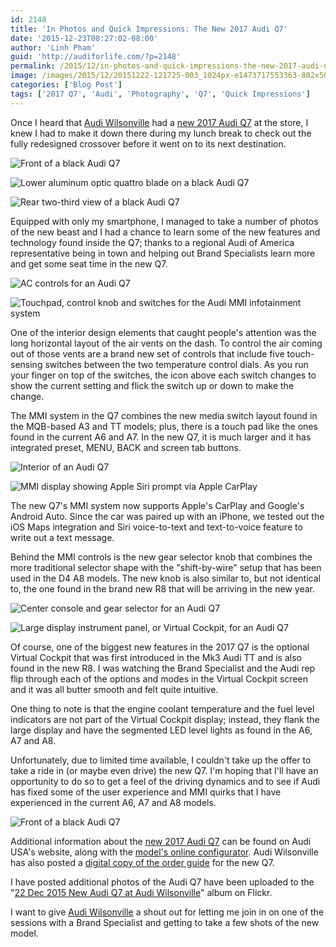 ```yaml
---
id: 2148
title: 'In Photos and Quick Impressions: The New 2017 Audi Q7'
date: '2015-12-23T08:27:02-08:00'
author: 'Linh Pham'
guid: 'http://audiforlife.com/?p=2148'
permalink: /2015/12/in-photos-and-quick-impressions-the-new-2017-audi-q7/
image: /images/2015/12/20151222-121725-003_1024px-e1473717553363-802x500.jpg
categories: ['Blog Post']
tags: ['2017 Q7', 'Audi', 'Photography', 'Q7', 'Quick Impressions']
---
```


Once I heard that [Audi Wilsonville](http://www.audiwilsonville.com/) had a [new 2017 Audi Q7](https://www.audiusa.com/models/audi-q7) at the store, I knew I had to make it down there during my lunch break to check out the fully redesigned crossover before it went on to its next destination.

![Front of a black Audi Q7](/images/2015/12/20151222-121725-003_Large.jpg)

![Lower aluminum optic quattro blade on a black Audi Q7](/image/2015/12/20151222-121742-004_Large.jpg)

![Rear two-third view of a black Audi Q7](/images/2015/12/20151222-121802-006_Large.jpg)

Equipped with only my smartphone, I managed to take a number of photos of the new beast and I had a chance to learn some of the new features and technology found inside the Q7; thanks to a regional Audi of America representative being in town and helping out Brand Specialists learn more and get some seat time in the new Q7.

![AC controls for an Audi Q7](/images/2015/12/20151222-122045-016_Large.jpg)

![Touchpad, control knob and switches for the Audi MMI infotainment system](/images/2015/12/20151222-122100-017_Large.jpg)

One of the interior design elements that caught people's attention was the long horizontal layout of the air vents on the dash. To control the air coming out of those vents are a brand new set of controls that include five touch-sensing switches between the two temperature control dials. As you run your finger on top of the switches, the icon above each switch changes to show the current setting and flick the switch up or down to make the change.

The MMI system in the Q7 combines the new media switch layout found in the MQB-based A3 and TT models; plus, there is a touch pad like the ones found in the current A6 and A7. In the new Q7, it is much larger and it has integrated preset, MENU, BACK and screen tab buttons.

![Interior of an Audi Q7](/images/2015/12/20151222-123349-035_Large.jpg)

![MMI display showing Apple Siri prompt via Apple CarPlay](/images/2015/12/20151222-123141-030_Large.jpg)

The new Q7's MMI system now supports Apple's CarPlay and Google's Android Auto. Since the car was paired up with an iPhone, we tested out the iOS Maps integration and Siri voice-to-text and text-to-voice feature to write out a text message.

Behind the MMI controls is the new gear selector knob that combines the more traditional selector shape with the "shift-by-wire" setup that has been used in the D4 A8 models. The new knob is also similar to, but not identical to, the one found in the brand new R8 that will be arriving in the new year.

![Center console and gear selector for an Audi Q7](/images/2015/12/20151222-123355-036_Large.jpg)

![Large display instrument panel, or Virtual Cockpit, for an Audi Q7](/images/2015/12/20151222-122325-022_Large.jpg)

Of course, one of the biggest new features in the 2017 Q7 is the optional Virtual Cockpit that was first introduced in the Mk3 Audi TT and is also found in the new R8. I was watching the Brand Specialist and the Audi rep flip through each of the options and modes in the Virtual Cockpit screen and it was all butter smooth and felt quite intuitive.

One thing to note is that the engine coolant temperature and the fuel level indicators are not part of the Virtual Cockpit display; instead, they flank the large display and have the segmented LED level lights as found in the A6, A7 and A8.

Unfortunately, due to limited time available, I couldn't take up the offer to take a ride in (or maybe even drive) the new Q7. I'm hoping that I'll have an opportunity to do so to get a feel of the driving dynamics and to see if Audi has fixed some of the user experience and MMI quirks that I have experienced in the current A6, A7 and A8 models.

![Front of a black Audi Q7](/images/2015/12/20151222-121955-015_Large.jpg)

Additional information about the [new 2017 Audi Q7](https://www.audiusa.com/models/audi-q7) can be found on Audi USA's website, along with the [model's online configurator](https://www.audiusa.com/models/audi-q7/configurator). Audi Wilsonville has also posted a [digital copy of the order guide](http://pictures.dealer.com/audiwilsonvilleaoa/d00138050a0e0acb50d0c372f9abcaf1.pdf) for the new Q7.

I have posted additional photos of the Audi Q7 have been uploaded to the "[22 Dec 2015 New Audi Q7 at Audi Wilsonville](https://www.flickr.com/photos/questionlp/sets/72157662558242321/)" album on Flickr.

I want to give [Audi Wilsonville](http://www.audiwilsonville.com/) a shout out for letting me join in on one of the sessions with a Brand Specialist and getting to take a few shots of the new model.
